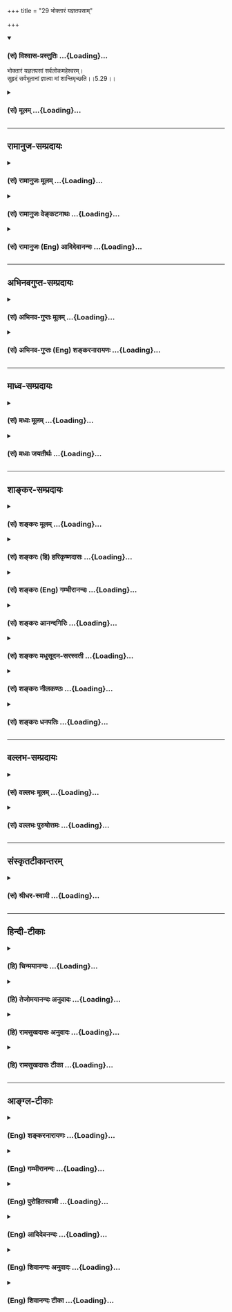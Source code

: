 +++
title = "29 भोक्तारं यज्ञतपसाम्"

+++
<div class="js_include" newlevelforh1="3" title="(सं) विश्वास-प्रस्तुतिः" unfilled url="/purANam/mahAbhAratam/06-bhIShma-parva/02-bhagavad-gItA-parva/saMskRtam/vishvAsa-prastutiH/05_karma-saMnyAsa-yogaH/29_bhoktAraM_yajnata.md">
<details open><summary><h3>(सं) विश्वास-प्रस्तुतिः ...{Loading}...</h3></summary>

भोक्तारं यज्ञतपसां सर्वलोकमहेश्वरम्।  
सुहृदं सर्वभूतानां ज्ञात्वा मां शान्तिमृच्छति।।5.29।।
</details>
</div>
<div class="js_include collapsed" newlevelforh1="3" title="(सं) मूलम्" unfilled url="/purANam/mahAbhAratam/06-bhIShma-parva/02-bhagavad-gItA-parva/saMskRtam/mUlam/05_karma-saMnyAsa-yogaH/29_bhoktAraM_yajnata.md">
<details><summary><h3>(सं) मूलम् ...{Loading}...</h3></summary>

भोक्तारं यज्ञतपसां सर्वलोकमहेश्वरम्।  
सुहृदं सर्वभूतानां ज्ञात्वा मां शान्तिमृच्छति।।5.29।।
</details>
</div>


_________________
## रामानुज-सम्प्रदायः
<div class="js_include collapsed" newlevelforh1="3" title="(सं) रामानुजः मूलम्" unfilled url="/purANam/mahAbhAratam/06-bhIShma-parva/02-bhagavad-gItA-parva/saMskRtam/rAmAnujaH/mUlam/05_karma-saMnyAsa-yogaH/29_bhoktAraM_yajnata.md">
<details><summary><h3>(सं) रामानुजः मूलम् ...{Loading}...</h3></summary>

।।5.29।।**यज्ञतपसां भोक्तारं सर्वलोकमहेश्वरं सर्वभूतानां सुहृदं मां
ज्ञात्वा शान्तिम् ऋच्छति** कर्मयोगकरण एव सुखम् ऋच्छति।  
  
सर्वलोकमहेश्वरं सर्वेषां लोकेश्वराणाम् अपि ईश्वरन्तमीश्वराणां परमं
महेश्वरम् (श्वेता0 उ₀ 6।7) इति हि श्रूयते। मां सर्वलोकमहेश्वरं
सर्वसुहृदं ज्ञात्वा मदाराधनरूपः कर्मयोग इति सुखेन तत्र प्रवर्तते
इत्यर्थः सुहृदाम्आराधनाय सर्वे प्रवर्तन्ते।

</details>
</div>
<div class="js_include collapsed" newlevelforh1="3" title="(सं) रामानुजः वेङ्कटनाथः" unfilled url="/purANam/mahAbhAratam/06-bhIShma-parva/02-bhagavad-gItA-parva/saMskRtam/rAmAnujaH/venkaTanAthaH/05_karma-saMnyAsa-yogaH/29_bhoktAraM_yajnata.md">
<details><summary><h3>(सं) रामानुजः वेङ्कटनाथः ...{Loading}...</h3></summary>

  
  
।।5.29।। अध्यायारम्भेसन्न्यासं कर्मणां कृष्ण 5।1 इत्यादिना वैषम्ये पृष्टे
ज्ञानयोगस्य दुष्करत्वादिकं कर्मयोगस्य सौकर्यं शैघ्र्यं चोक्तम् ततश्च
सेतिकर्तव्यताकसशिरस्ककर्मयोगो विशदीकृतः अथात्रोपसंहारेऽपि
प्राक्प्रश्नोत्तरतया प्रक्रान्तसौकर्यादिकमेव प्रकारान्तरेण स्थिरीक्रियत
इत्यभिप्रायेणाह उक्तस्येति। अत्र कर्मयोगशब्देनदैवमेव 4।25
इत्याद्युक्तप्रातिस्विकप्रधानांशो
गृहीतः। नित्यनैमित्तिककर्मेतिकर्तव्यताकस्येत्यनेन सर्वकर्मयोगभेदनिष्ठानां
ज्ञानयोगभक्तियोगनिष्ठानां चावर्जनीयः साधारणांशः। सुशकत्वमनिर्वेदेन
प्रवृत्तिविषयत्वम्। शान्तिशब्दोऽत्र न भगवत्प्राप्तिरूपमोक्षपरः
जीवोपासनप्रकरणत्वात् नापि कर्मयोगसाध्यफलपरः ततोऽप्युपयुक्तस्य
प्रसिद्धिस्वारस्यानुरोधिनः कर्माङ्गोपशमस्य वक्तुमुचितत्वात्ज्ञात्वा
इत्यत्रअनुष्ठाय इत्यध्याहारसापेक्षत्वप्रसङ्गात् अतःसुखं
बन्धात्प्रमुच्यते 5।3 इत्यादिनोक्तं मनःक्लेशशान्त्यादिरूपं सुखमत्र
शान्तिशब्देन विवक्षितमित्यभिप्रायेणाह कर्मयोगकरणक्षण एव सुखमृच्छतीति।
भगवत्समानाधिकरणतया सर्वलोकप्रतिसम्बन्धिकतया च महेश्वरशब्दस्यात्र न
रूढिविशेषेण प्रवृत्तिरित्याह सर्वेषां लोकेश्वराणामपीति। सर्वेषां लोकानां
महान्तमीश्वरमित्येव तु समासार्थः। तत्र प्रमाणमाह तमीश्वराणामिति।
श्रुतावपि महेश्वरशब्दः सप्रतिसम्बन्धिकत्वात्परमत्वविशेषणाच्च न रूढः
तद्वदत्रापि। सर्वशब्दासङ्कोचान्महत्त्वविशेषणावाच्च
रुद्रादिलोकेश्वरान्तरव्यवच्छेद उक्तः। सर्वेश्वरेश्वरः कृष्णः वि.ध.74।44
इति हि स्मर्यते। कर्मयोगस्य दुःखरूपस्य अनुष्ठानदशायामेव कथं सुखं इति
शङ्कां विशेषणत्रयेण व्युदस्यतिमामित्यादिना।
महोदारसार्वभौमप्रियसखसेवायामिव कर्मयोगे सुखबुद्ध्यैव प्रवर्तत इति
भावः। मदाराधनरूपः कर्मयोग इत्यनेनभोक्तारं यज्ञतपसाम् इत्यस्यार्थो विवृतः।
यज्ञास्तपांसि च कर्मयोगवर्गोपलक्षणमिति भावः। सौहार्दस्य
प्रयोजनान्तरनिरपेक्षसमाराधनहेतुत्वे लोकदृष्टान्तमाहसुहृद इति। सर्व इति न
केवलं शास्त्रनिष्ठाः किन्तु पामरास्तिर्यञ्चोऽपि केचित् स्वेषु
सौहार्दवन्तं पुरुषमिङ्गिताकारैरुपलक्ष्य
तावन्मात्रेणसम्प्रीतास्तदनुवर्तनमतिप्रयत्नेन कुर्वन्तीत्यर्थः।
पुरुषान्तरवदैश्वर्यमदगर्वमूलदौर्मुख्यादिवर्जनं चास्य सुहृत्त्वेन लभ्यते।

</details>
</div>
<div class="js_include collapsed" newlevelforh1="3" title="(सं) रामानुजः (Eng) आदिदेवानन्दः" unfilled url="/purANam/mahAbhAratam/06-bhIShma-parva/02-bhagavad-gItA-parva/saMskRtam/rAmAnujaH/english/AdidevAnandaH/05_karma-saMnyAsa-yogaH/29_bhoktAraM_yajnata.md">
<details><summary><h3>(सं) रामानुजः (Eng) आदिदेवानन्दः ...{Loading}...</h3></summary>

5.29 Knowing Me as the enjoyer of all sacrifices and austerities, as the
Supreme Lord of all the worlds, and as the Friend of every being, he
attains peace, i.e., wins happiness even while performing Karma Yoga.
'Him who is the Supreme Lord of all worlds' means 'Him who is the Lord
of all the lords of the worlds.' For the Sruti says: 'Him who is the
supreme mighty Lord of lords' (Sve. U., 6.7). The meaning is that
knowing Me as the Supreme Lord of all the worlds and the 'friend' of all
and considering Karma Yoga to be My worship, he becomes gladly engaged
in it. All beings endeavour to please a 'friend'.

</details>
</div>


_________________
## अभिनवगुप्त-सम्प्रदायः
<div class="js_include collapsed" newlevelforh1="3" title="(सं) अभिनव-गुप्तः मूलम्" unfilled url="/purANam/mahAbhAratam/06-bhIShma-parva/02-bhagavad-gItA-parva/saMskRtam/abhinava-guptaH/mUlam/05_karma-saMnyAsa-yogaH/29_bhoktAraM_yajnata.md">
<details><summary><h3>(सं) अभिनव-गुप्तः मूलम् ...{Loading}...</h3></summary>

।।5.29।। भोक्तारमिति। यज्ञफलेषु भोक्ता त्यक्तफलत्वात् +++(NK ( n)+++
भोक्तात्यन्तफलत्वात्)। एवं तपस्सु। ईदृशं भगवत्तत्त्वं विदन्
यथातथावस्थितोऽपि मुच्यते +++(S यथा तथा विमुच्यते)+++ इति।  
  

</details>
</div>
<div class="js_include collapsed" newlevelforh1="3" title="(सं) अभिनव-गुप्तः (Eng) शङ्करनारायणः" unfilled url="/purANam/mahAbhAratam/06-bhIShma-parva/02-bhagavad-gItA-parva/saMskRtam/abhinava-guptaH/english/shankaranArAyaNaH/05_karma-saMnyAsa-yogaH/29_bhoktAraM_yajnata.md">
<details><summary><h3>(सं) अभिनव-गुप्तः (Eng) शङ्करनारायणः ...{Loading}...</h3></summary>

5.29 Bhokatram etc. \[The Lord is deemed to be\] the enjoyer in the
caste of their fruit of the sacrifices. For, it is in favour of Him that
the fruit is renounced. the same is with regard to the austerities. By
knowing the nautre of the Lord as such, a man of Yoga is released,
whatever way he may remain in.

</details>
</div>


_________________
## माध्व-सम्प्रदायः
<div class="js_include collapsed" newlevelforh1="3" title="(सं) मध्वः मूलम्" unfilled url="/purANam/mahAbhAratam/06-bhIShma-parva/02-bhagavad-gItA-parva/saMskRtam/madhvaH/mUlam/05_karma-saMnyAsa-yogaH/29_bhoktAraM_yajnata.md">
<details><summary><h3>(सं) मध्वः मूलम् ...{Loading}...</h3></summary>

।।5.29।। ध्येयमाह भोक्तारमिति।

</details>
</div>
<div class="js_include collapsed" newlevelforh1="3" title="(सं) मध्वः जयतीर्थः" unfilled url="/purANam/mahAbhAratam/06-bhIShma-parva/02-bhagavad-gItA-parva/saMskRtam/madhvaH/jayatIrthaH/05_karma-saMnyAsa-yogaH/29_bhoktAraM_yajnata.md">
<details><summary><h3>(सं) मध्वः जयतीर्थः ...{Loading}...</h3></summary>

।।5.29।। भगवज्ज्ञानस्य शान्तिसाधनत्वं पुनः किमर्थमुच्यते इत्यत आह
**ध्येयमि**ति। ततश्च ज्ञात्वेत्यस्य ध्यात्वेत्यर्थः।
शान्तिसाधनज्ञानत्वमपि भोक्तृत्वादिवत् ध्येयविशेषणमेवेति भावः।

</details>
</div>


_________________
## शाङ्कर-सम्प्रदायः
<div class="js_include collapsed" newlevelforh1="3" title="(सं) शङ्करः मूलम्" unfilled url="/purANam/mahAbhAratam/06-bhIShma-parva/02-bhagavad-gItA-parva/saMskRtam/shankaraH/mUlam/05_karma-saMnyAsa-yogaH/29_bhoktAraM_yajnata.md">
<details><summary><h3>(सं) शङ्करः मूलम् ...{Loading}...</h3></summary>

  
  
।।5.29।। एवं समाहितचित्तेन किं विज्ञेयम् इति उच्यते **भोक्तारं**
यज्ञतपसां यज्ञानां तपसां च कर्तृरूपेण देवतारूपेण च **सर्वलोकमहेश्वरं**
सर्वेषां लोकानां महान्तम् ईश्वरं **सुहृदं** **सर्वभूतानां**
सर्वप्राणिनां प्रत्युपकारनिरपेक्षतया उपकारिणं सर्वभूतानां हृदयेशयं
सर्वकर्मफलाध्यक्षं सर्वप्रत्ययसाक्षिणं मां नारायणं **ज्ञात्वा शान्तिं**
सर्वसंसारोपरतिम् **ऋच्छति** प्राप्नोति।। इति
श्रीमत्परमहंसपरिव्राजकाचार्यस्य
श्रीगोविन्दभगवत्पूज्यपादशिष्यस्यश्रीमच्छंकरभगवतः कृतौ
श्रीमद्भगवद्गीताभाष्ये  
  
पञ्चमोऽध्यायः।।  
  

</details>
</div>
<div class="js_include collapsed" newlevelforh1="3" title="(सं) शङ्करः (हि) हरिकृष्णदासः" unfilled url="/purANam/mahAbhAratam/06-bhIShma-parva/02-bhagavad-gItA-parva/saMskRtam/shankaraH/hindI/harikRShNadAsaH/05_karma-saMnyAsa-yogaH/29_bhoktAraM_yajnata.md">
<details><summary><h3>(सं) शङ्करः (हि) हरिकृष्णदासः ...{Loading}...</h3></summary>

।।5.29।। इस प्रकार समाहितचित्त हुए पुरुषद्वारा जाननेयोग्य क्या है इसपर
कहते हैं ( मनुष्य ) मुझ नारायणको कर्तारूपसे और देवरूपसे समस्त यज्ञों और
तपोंका भोक्ता सर्वलोकमहेश्वर अर्थात् सब लोकोंका महान् ईश्वर समस्त
प्राणियोंका सुहृद् प्रत्युपकार न चाहकर उनका उपकार करनेवाला सब भूतोंके
हृदयमें स्थित सब कर्मोंके फलोंका स्वामी और सब संकल्पोंका साक्षी जानकर
शान्तिको अर्थात् सब संसारसे उपरामताको प्राप्त हो जाता है।  
  

</details>
</div>
<div class="js_include collapsed" newlevelforh1="3" title="(सं) शङ्करः (Eng) गम्भीरानन्दः" unfilled url="/purANam/mahAbhAratam/06-bhIShma-parva/02-bhagavad-gItA-parva/saMskRtam/shankaraH/english/gambhIrAnandaH/05_karma-saMnyAsa-yogaH/29_bhoktAraM_yajnata.md">
<details><summary><h3>(सं) शङ्करः (Eng) गम्भीरानन्दः ...{Loading}...</h3></summary>

5.29 Rcchati, one attains; santim, Peace, complete cessation of
transmigration; jnatva, by knowing; mam, Me who am Narayana; who, as the
sarva-loka-mahesvaram, great Lord of all the worlds; am the bhoktaram,
enjoyer (of the fruits); yajna-tapasam, of sacrifices and austerities,
as the performer and the Deity of the sacrifices and austerities
(respectively); (and) who am the suhrdam, friend; sarva-bhutanam, of all
creatures-who am the Benefactor of all without consideration of return,
who exist in the heart of all beings, who am the dispenser of the
results of all works, who am the Witness of all perceptions.

</details>
</div>
<div class="js_include collapsed" newlevelforh1="3" title="(सं) शङ्करः आनन्दगिरिः" unfilled url="/purANam/mahAbhAratam/06-bhIShma-parva/02-bhagavad-gItA-parva/saMskRtam/shankaraH/AnandagiriH/05_karma-saMnyAsa-yogaH/29_bhoktAraM_yajnata.md">
<details><summary><h3>(सं) शङ्करः आनन्दगिरिः ...{Loading}...</h3></summary>

।।5.29।। अधिकारिणो यथोक्तस्य कर्तव्याभावे ज्ञातव्यमपि नास्तीत्याशङ्क्य
परिहरति **एवमित्यादिना।** प्रसिद्धं भोक्तारं व्यवच्छिनत्ति
**सर्वलोकेति।** ततो ह्यस्य बन्धविपर्ययाविति न्यायेन सर्वफलदातृत्वं
दर्शयति **सुहृदमिति।** उक्तेश्वरज्ञाने फलं कथयति **ज्ञात्वेति।** यज्ञेषु
तपःसु च द्विधा भोक्तृत्वं व्यनक्ति **कर्तृरूपेणेति।**
हिरण्यगर्भादिव्यवच्छेदार्थं विशिनष्टि **महान्तमिति।** स्वपरिकरोपकारिणं
राजानं व्यावर्तयति **प्रत्युपकारेति।** ईश्वरस्य ताटस्थ्यं व्युदस्यति
**सर्वभूतानामिति।** तर्हि तत्र तत्र व्यवस्थितकर्मतत्फलसंसर्गित्वं
स्यादित्याशङ्क्याह **सर्वकर्मेति।** नच तस्य बुद्धितद्वृत्तिसंबन्धोऽपि
वस्तुतोऽस्तीत्याह **सर्वप्रत्ययेति।** यथोक्तेश्वरपरिज्ञानफलमभिदधाति
**मां नारायणमिति।** तदेवं कर्मयोगस्यामुख्यसंन्यासापेक्षया प्रशस्तत्वेऽपि
ततो मुख्यसंन्यासस्याधिक्यात्तद्वतो बुद्धिशुद्ध्यादियुक्तस्य
कामक्रोधोद्भवं वेगमिहैव सोढुं शक्तस्य शमदमादिमतो योगाधिकृतस्य
त्वंपदार्थाभिज्ञस्य परमात्मानं प्रत्यक्त्वेन जानतो मुक्तिरिति
सिद्धम्। इत्यानन्दगिरिकृतटीकायां पञ्चमोऽध्यायः।।5।।  
  

</details>
</div>
<div class="js_include collapsed" newlevelforh1="3" title="(सं) शङ्करः मधुसूदन-सरस्वती" unfilled url="/purANam/mahAbhAratam/06-bhIShma-parva/02-bhagavad-gItA-parva/saMskRtam/shankaraH/madhusUdana-sarasvatI/05_karma-saMnyAsa-yogaH/29_bhoktAraM_yajnata.md">
<details><summary><h3>(सं) शङ्करः मधुसूदन-सरस्वती ...{Loading}...</h3></summary>

।।5.29।। एंव योगयुक्तः किं ज्ञात्वा मुच्यत इति तदाह सर्वेषां यज्ञानां
तपसां च कर्तृरूपेण देवतारूपेण च भोक्तारं भोगकर्तारं पालकमिति वा। भुज
पालनाभ्यवहारयोः इति धातुः। सर्वेषां लोकानां महान्तमीश्वरं
हिरण्यगर्भादीनामपि नियन्तारं सर्वेषां प्राणिनां सुहृदं
प्रत्युपकारनिरपेक्षतयोपकारिणं सर्वान्तर्यामिणं सर्वभासकं
परिपूर्णसच्चिदानन्दैकरसं परमार्थसत्यं सर्वात्मानं नारायणं मां ज्ञात्वा
आत्मत्वेन साक्षात्कृत्य शान्तिं सर्वसंसारोपरतिं मुक्तिमृच्छति
प्राप्नोतीत्यर्थः। त्वां पश्यन्नपि कथं नाहं मुक्त इत्याशङ्कानिराकरणाय
विशेषणानि। उक्तरूपेणैव मम ज्ञानं मुक्तिकारणमिति भावः।

</details>
</div>
<div class="js_include collapsed" newlevelforh1="3" title="(सं) शङ्करः नीलकण्ठः" unfilled url="/purANam/mahAbhAratam/06-bhIShma-parva/02-bhagavad-gItA-parva/saMskRtam/shankaraH/nIlakaNThaH/05_karma-saMnyAsa-yogaH/29_bhoktAraM_yajnata.md">
<details><summary><h3>(सं) शङ्करः नीलकण्ठः ...{Loading}...</h3></summary>

।।5.29।। एवं समाहितचित्तेन किं विज्ञेयमित्युच्यते **भोक्तारमिति।**
सोपाधिकेन रूपेण यज्ञानां तपसां च कर्तृरूपेण देवतारूपेण च भोक्तारम्। तथा
सर्वेषां भूतानां हिरण्यगर्भादीनामपि महान्तं
व्यापकमीश्वरमीशितारमन्तर्यामिणम्। सुहृदं सर्वभूतानां प्राणिनां
प्रत्युपकारनिरपेक्षतयोपकारिणं सर्वप्रत्ययसाक्षिणं नारायणं मां
प्रत्यगभेदेन ज्ञात्वा साक्षात्कृत्य तद्भावं प्राप्य शान्तिमनुपाध्यवस्थां
निरुपाख्यां कैवल्यसंज्ञां ऋच्छति प्राप्नोति। एवं च
सोपाधिब्रह्मभावप्राप्तिपूर्वकैव निरुपाधिप्राप्तिरिति गम्यते। यथोक्तं
वार्तिकसारेसोपाधिर्निरुपाधिश्च द्वेधा ब्रह्मविदुच्यते। सोपाधिकः
स्यात्सर्वात्मा निरुपाख्योऽनुपाधिकः। जक्षन्क्रीडन्रतिं प्राप्त इति
सोपाधिकस्य तु। छान्दोग्ये सर्वकामाप्तिः सार्वात्म्यात्स्पष्टमीरिता।
अहमन्नं तथान्नादः श्लोककार्यप्यहो अहम्। इति तत्त्वविदः सामगाने
सर्वात्मता श्रुता। अत्रापि चक्रदृष्टान्तात्सोपाधिस्तत्त्वविच्छ्रुतः।
अपूर्वानपराद्युक्त्या श्रोष्यते निरुपाधिकः। इति।

</details>
</div>
<div class="js_include collapsed" newlevelforh1="3" title="(सं) शङ्करः धनपतिः" unfilled url="/purANam/mahAbhAratam/06-bhIShma-parva/02-bhagavad-gItA-parva/saMskRtam/shankaraH/dhanapatiH/05_karma-saMnyAsa-yogaH/29_bhoktAraM_yajnata.md">
<details><summary><h3>(सं) शङ्करः धनपतिः ...{Loading}...</h3></summary>

।।5.29।। एवं द्वाभ्यां ध्यानयोगं सूत्रयित्वाऽन्ते मुक्त एव स इत्युक्तं
तत्किं साक्षाज्ज्ञानं विनैव मोक्षसाधनमुत ज्ञानद्वारेणेति
संशयनिवृत्तयेतमेव विदित्वाति मृत्युमेति नान्यः पन्था
विद्यतेऽयनायज्ञानदेव तु कैवल्यंऋते ज्ञानान्न मोक्षः
इत्यादिश्रुत्यनुरोधेन द्वितीयपक्षं सिद्धान्तयति। तृतीयेन भोक्तारं
यज्ञानां तपसां च कर्तृरुपेण देवतारुपेण च सर्वेषां
ब्रह्मादिस्थावरपर्यन्तानां महान्तरमीश्वरं सर्वभूतानां सुहृदं
सर्वप्राणिनां प्रत्युपकार निरपेक्षतया उपकारिणं सर्वभूतानां हृदयस्थं मां
नारायणमात्मत्वेन ज्ञात्वा शान्तिं सर्वसंसारोपरतिं मोक्षाख्यामृच्छति
प्राप्नोति। यत्तु चतुर्विशतिश्लोकव्याख्यानानन्तरं एवं मुक्त उक्तः।
मुमुक्षवस्त्रिविधाः श्रवणमनननिदिध्यासनरताः तेषु श्रवणनिरतो
द्वितीयश्लोकेनोच्यते लभन्त इति अथ मनननिरतस्तृतीयश्लोकेनोच्यते कामेति
अवशिष्टश्लोकद्वयेन निदिध्यासननिरत उच्यते स्पर्शानितीति वर्णयन्ति
तच्चिन्त्यम्। लभन्ते ब्रह्म निर्वाणमिति मोक्षलाभस्य
श्रवणमात्रेणानुपपत्तेः द्वारकल्पनाया गौणत्वकल्पनस्य च
सतिसंभवेऽन्याय्यत्वात्। विदितात्मनामित्यस्य षष्ठाध्यायसूत्रस्थानीयस्य
प्राणेत्यादिना स्पष्टतया प्रतीयमानस्य ध्यानयोगस्य च
बाधकप्रसङ्गादितिदिक्। तदनेन पञ्चमाध्यायेनाशुद्धचित्तेन
कृताज्ज्ञानिष्ठारहितात्संन्यासात्कर्मयोगस्य चित्तशुद्य्धादिसंपादकस्य
श्रैष्ठ्यमुक्त्वा शुद्धचित्तस्य संन्यासिनाः शमदमादिसंपन्नस्य
कामाद्युद्भवं वेगमिहैव सोढुं शक्तस्य योगाधिकृतस्य त्वंपदार्थाभिज्ञस्य
परमात्मानं प्रत्यक्त्वेन जानतो मुक्तिरित्युक्तम्। इति
श्रीपरमहंसपरिव्राजकाचार्यश्रीबालस्वामिश्रीपादशिष्यदत्तवंशावतंसरामकुमारसूनुधनपतिविदुषा
विरचितायां श्रीगीताभाष्योत्कर्षदीपिकायां पञ्चमोऽध्यायः।।5।।

</details>
</div>


_________________
## वल्लभ-सम्प्रदायः
<div class="js_include collapsed" newlevelforh1="3" title="(सं) वल्लभः मूलम्" unfilled url="/purANam/mahAbhAratam/06-bhIShma-parva/02-bhagavad-gItA-parva/saMskRtam/vallabhaH/mUlam/05_karma-saMnyAsa-yogaH/29_bhoktAraM_yajnata.md">
<details><summary><h3>(सं) वल्लभः मूलम् ...{Loading}...</h3></summary>

।।5.29।। ननु एवमिन्द्रियादिसंयममात्रेण कथं मुक्तः त्यात् इत्याशङ्क्य न
तावन्मात्रेण किन्तु भगवन्माहात्म्यज्ञानद्वारेणेत्याह भोक्तारमिति।
यज्ञतपसां भोक्तृत्वेन ज्ञातः कर्मकाण्डतात्पर्यभूतः सर्वलोकमहेश्वर
इत्युपासनातात्पर्यभूतः सर्वभूतानामात्मा चेति ज्ञानकाण्डतात्पर्यभूत इति
मां ज्ञात्वा शान्तिमुक्तां श्रोतव्यश्रुतविषयां कर्मफलान्निर्वेदरूपां
प्राप्नोति। विकल्पकल्पनां त्यक्त्वा येनैवं साङ्ख्ययोगयोः। एकोऽर्थ उक्तः
पार्थाय तं सर्वज्ञं हरिं नुमः।

</details>
</div>
<div class="js_include collapsed" newlevelforh1="3" title="(सं) वल्लभः पुरुषोत्तमः" unfilled url="/purANam/mahAbhAratam/06-bhIShma-parva/02-bhagavad-gItA-parva/saMskRtam/vallabhaH/puruShottamaH/05_karma-saMnyAsa-yogaH/29_bhoktAraM_yajnata.md">
<details><summary><h3>(सं) वल्लभः पुरुषोत्तमः ...{Loading}...</h3></summary>

  
  
।।5.29।। ननु कथमेतावन्मात्रेण स्पर्शादिमोक्षः स्यात् इत्याशङ्क्याह
भोक्तारमिति। यज्ञतपसां पुण्योपार्जिततापानां भोक्तारं तापोद्भूतरसभोक्तारं
सर्वलोकमहेश्वरं स्वक्रीडार्थं जगत्कर्तारं सर्वभूतानां सुहृदं
भक्तिमुक्तिस्वरूपरसादिदानेन। एतादृशं मां ज्ञात्वा लौकिकाच्छान्तिमृच्छतिं
प्राप्नोति।  
  
सन्न्यासरूपकथनान्मनोवैकल्पिकं भ्रमम्। नाशयामास
कौन्तेयप्रश्नव्याजान्नतोऽस्मि तम्।।5।।

</details>
</div>


_________________
## संस्कृतटीकान्तरम्
<div class="js_include collapsed" newlevelforh1="3" title="(सं) श्रीधर-स्वामी" unfilled url="/purANam/mahAbhAratam/06-bhIShma-parva/02-bhagavad-gItA-parva/saMskRtam/shrIdhara-svAmI/05_karma-saMnyAsa-yogaH/29_bhoktAraM_yajnata.md">
<details><summary><h3>(सं) श्रीधर-स्वामी ...{Loading}...</h3></summary>

।।5.29।। नन्वेवमिन्द्रियादिसंयममात्रेण कथं मुक्तिः स्यान्न तावन्मात्रेण
किंतु ज्ञानद्वारेणेत्याह **भोक्तारमिति।** यज्ञानां तपसां च मद्भक्तैः
समर्पितानां यदृच्छया भोक्तारं पालकमिति वा सर्वेषां लोकानां महान्तमीश्वरं
सर्वेषां भूतानां सुहृदं निरपेक्षोपकारिणमन्तर्यामिणं मां ज्ञात्वा
मत्प्रसादेन शान्तिं मोक्षमृच्छति प्राप्नोति।

</details>
</div>


_________________
## हिन्दी-टीकाः
<div class="js_include collapsed" newlevelforh1="3" title="(हि) चिन्मयानन्दः" unfilled url="/purANam/mahAbhAratam/06-bhIShma-parva/02-bhagavad-gItA-parva/hindI/chinmayAnandaH/05_karma-saMnyAsa-yogaH/29_bhoktAraM_yajnata.md">
<details><summary><h3>(हि) चिन्मयानन्दः ...{Loading}...</h3></summary>

।।5.29।। हमको सदैव इस बात का ध्यान रखना चाहिए कि भगवान् श्रीकृष्ण जब कभी
स्वयं के लिए मैं शब्द का प्रयोग करते हैं तब उनका अभिप्राय भूतमात्र के
हृदय में वास करने वाली आत्मा से होता है और न कि देवकी पुत्र शरीरधारी
श्रीकृष्ण से। अहंकार का मूलस्वरूप शुद्ध चैतन्य स्वरूप आत्मा है जो देहादि
उपाधियों के साथ तादात्म्य के कारण कर्ता और भोक्ता के रूप में प्रतीत होता
है। यज्ञ शब्द का अर्थ पहले भी बताया जा चुका है। गीता के अनुसार किसी भी
कार्यक्षेत्र में निस्वार्थ भाव से विश्व कल्याण के लिए अर्पित किया गया
कर्म यज्ञ कहलाता है। जिन शक्तियों का हम व्यर्थ में अपव्यय करते हैं उनका
आत्मसंयम के द्वारा संचय करना तप है। फिर इस तप का उपयोग आत्म प्राप्ति के
लिए किया जाना चाहिए। यह आत्मा वास्तव में सब देवों का देवमहेश्वर है। ज्ञान
और कर्म के सम्पूर्ण व्यापारों के नियन्ता के अर्थ में यहाँ ईश्वर शब्द का
प्रयोग किया गया है। शास्त्रों के अनुसार प्रत्येक कर्मेन्द्रिय तथा
ज्ञानेन्द्रिय का एकएक अधिष्ठाता देवता है। नेत्र से रूपवर्ण श्रोत्र से
शब्द और इसी प्रकार अन्य इन्द्रियों के द्वारा भिन्नभिन्न विषयों का ज्ञान
होता है। इन दस इन्द्रियों का शासक और नियन्ता हैचैतन्य आत्मा। अत
श्रीकृष्ण यहाँ आत्मा को महेश्वर विशेषण देते हैं। इस श्लोक में हमारा अनुभव
यह है कि किसी बड़े पद के शासकीय अधिकारी के पास पहुँचने में अत्यन्त
कठिनाई का सामना करना पड़ता है और उसमें भी राजनीति सत्ता के सर्वोच्च पद
पर आसीन व्यक्ति की ओर तो सामान्य जन भयमिश्रित आदर के साथ देखते हैं।
सामान्य मनुष्य में तो उसके समीप जाने का साहस ही नहीं होता। परन्तु
सर्वलोक महेश्वर आत्मा के साथ यह बात नहीं है। भगवान् कहते हैं आत्मा सर्व
प्राणियों का सुहृद (मित्र) है। मुझे (इस प्रकार) जानकर वह पुरुष शान्ति को
प्राप्त होता है। यहाँ जानकर शब्द का अर्थ यह नहीं कि जैसे हम किसी फूल या
फल को विषय रूप में उससे भिन्न रहकर जानते हैं वैसे ही श्रीकृष्ण को जानना
है। ज्ञात्वा शब्द से तात्पर्य है श्रीकृष्ण को आत्मरूप से अनुभव करना।
यज्ञ और तपों के भोक्ता महेश्वर और सुहृद भगवान् श्रीकृष्ण को आत्मरूप से
साक्षात् अनुभव करके साधक परम शान्ति को प्राप्त होता है। Conclusionँ़
तत्सदिति श्रीमद्भगवद्गीतासूपनिषस्तु ब्रह्मविद्यायां योगशास्त्रे  
  
श्रीकृष्णार्जुनसंवादे कर्मसंन्यासयोगो नाम पंचमोऽध्याय।।  
  

</details>
</div>
<div class="js_include collapsed" newlevelforh1="3" title="(हि) तेजोमयानन्दः अनुवादः" unfilled url="/purANam/mahAbhAratam/06-bhIShma-parva/02-bhagavad-gItA-parva/hindI/tejomayAnandaH/anuvAdaH/05_karma-saMnyAsa-yogaH/29_bhoktAraM_yajnata.md">
<details><summary><h3>(हि) तेजोमयानन्दः अनुवादः ...{Loading}...</h3></summary>

।।5.29।। (साधक भक्त) मुझे यज्ञ और तपों का भोक्ता और सम्पूर्ण लोकों का
महान् ईश्वर तथा भूतमात्र का सुहृद् (मित्र) जानकर शान्ति को प्राप्त होता
है।।

</details>
</div>
<div class="js_include collapsed" newlevelforh1="3" title="(हि) रामसुखदासः अनुवादः" unfilled url="/purANam/mahAbhAratam/06-bhIShma-parva/02-bhagavad-gItA-parva/hindI/rAmasukhadAsaH/anuvAdaH/05_karma-saMnyAsa-yogaH/29_bhoktAraM_yajnata.md">
<details><summary><h3>(हि) रामसुखदासः अनुवादः ...{Loading}...</h3></summary>

।।5.29।। भक्त मुझे सब यज्ञों और तपोंका भोक्ता, सम्पूर्ण लोकोंका महान्
ईश्वर तथा सम्पूर्ण प्राणियोंका सुहृद् (स्वार्थरहित दयालु और प्रेमी)
जानकर शान्तिको प्राप्त हो जाता है।

</details>
</div>
<div class="js_include collapsed" newlevelforh1="3" title="(हि) रामसुखदासः टीका" unfilled url="/purANam/mahAbhAratam/06-bhIShma-parva/02-bhagavad-gItA-parva/hindI/rAmasukhadAsaH/TIkA/05_karma-saMnyAsa-yogaH/29_bhoktAraM_yajnata.md">
<details><summary><h3>(हि) रामसुखदासः टीका ...{Loading}...</h3></summary>

।।5.29।।***व्याख्या--*'भोक्तारं यज्ञतपसाम्'--**जब मनुष्य कोई शुभ कर्म
करता है, तब वह जिनसे शुभ कर्म करता है, उन शरीर, इन्द्रियाँ, मन, बुद्धि,
पदार्थ आदिको अपना मानता है और जिसके लिये शुभ कर्म करता है, उसे उस कर्मका
भोक्ता मानता है; जैसे--किसी देवताकी पूजा की तो उस देवताको पूजारूप कर्मका
भोक्ता मानता है; किसीकी सेवा की तो उसे सेवारूप कर्मका भोक्ता मानता है;
किसी भूखे व्यक्तिको अन्न दिया तो उसे अन्नका भोक्ता मानता है, आदि। इस
मान्यताको दूर करनेके लिये भगवान् उपर्युक्त पदोंमें कहते हैं कि वास्तवमें
सम्पूर्ण शुभ कर्मोंका भोक्ता मैं ही हूँ। कारण कि प्राणिमात्रके हृदयमें
भगवान् ही विद्यमान हैं **(टिप्पणी प₀ 321)**। इसलिये किसीका पूजन करना,
किसीको अन्न-जल देना, किसीको मार्ग बताना आदि जितने भी शुभ कर्म हैं, उन
सबका भोक्ता भगवान्को ही मानना चाहिये। लक्ष्य भगवान्पर ही रहना चाहिये
प्राणीपर नहीं। नवें अध्यायके चौबीसवें श्लोकमें भी भगवान्ने अपनेको
सम्पूर्ण यज्ञोंका भोक्ता बताया है--**'अहं हि सर्वयज्ञानां भोक्ता। '**

</details>
</div>


_________________
## आङ्ग्ल-टीकाः
<div class="js_include collapsed" newlevelforh1="3" title="(Eng) शङ्करनारायणः" unfilled url="/purANam/mahAbhAratam/06-bhIShma-parva/02-bhagavad-gItA-parva/english/shankaranArAyaNaH/05_karma-saMnyAsa-yogaH/29_bhoktAraM_yajnata.md">
<details><summary><h3>(Eng) शङ्करनारायणः ...{Loading}...</h3></summary>

5.29. There is no such translation for this sloka.

</details>
</div>
<div class="js_include collapsed" newlevelforh1="3" title="(Eng) गम्भीरानन्दः" unfilled url="/purANam/mahAbhAratam/06-bhIShma-parva/02-bhagavad-gItA-parva/english/gambhIrAnandaH/05_karma-saMnyAsa-yogaH/29_bhoktAraM_yajnata.md">
<details><summary><h3>(Eng) गम्भीरानन्दः ...{Loading}...</h3></summary>

5.29 One attains Peace by knowing Me who, as the great Lord of all the
worlds, am the enjoyer of sacrifices and austerities, (and) who am the
friend of all creatures.

</details>
</div>
<div class="js_include collapsed" newlevelforh1="3" title="(Eng) पुरोहितस्वामी" unfilled url="/purANam/mahAbhAratam/06-bhIShma-parva/02-bhagavad-gItA-parva/english/purohitasvAmI/05_karma-saMnyAsa-yogaH/29_bhoktAraM_yajnata.md">
<details><summary><h3>(Eng) पुरोहितस्वामी ...{Loading}...</h3></summary>

5.29 Knowing me as Him who gladly receives all offerings of austerity
and sacrifice, as the Might Ruler of all the Worlds and the Friend of
all beings, he passes to Eternal Peace."

</details>
</div>
<div class="js_include collapsed" newlevelforh1="3" title="(Eng) आदिदेवनन्दः" unfilled url="/purANam/mahAbhAratam/06-bhIShma-parva/02-bhagavad-gItA-parva/english/AdidevanandaH/05_karma-saMnyAsa-yogaH/29_bhoktAraM_yajnata.md">
<details><summary><h3>(Eng) आदिदेवनन्दः ...{Loading}...</h3></summary>

5.29 Knowing Me as the enjoyer of all sacrifices and austerities, as the
Supreme Lord of all the worlds, as the Friend of every being, he attains
peace.

</details>
</div>
<div class="js_include collapsed" newlevelforh1="3" title="(Eng) शिवानन्दः अनुवादः" unfilled url="/purANam/mahAbhAratam/06-bhIShma-parva/02-bhagavad-gItA-parva/english/shivAnandaH/anuvAdaH/05_karma-saMnyAsa-yogaH/29_bhoktAraM_yajnata.md">
<details><summary><h3>(Eng) शिवानन्दः अनुवादः ...{Loading}...</h3></summary>

5.29 He who knows Me as the enjoyer of sacrifices and austerities, the
great Lord of all the worlds and the friend of all beings, attains to
peace.

</details>
</div>
<div class="js_include collapsed" newlevelforh1="3" title="(Eng) शिवानन्दः टीका" unfilled url="/purANam/mahAbhAratam/06-bhIShma-parva/02-bhagavad-gItA-parva/english/shivAnandaH/TIkA/05_karma-saMnyAsa-yogaH/29_bhoktAraM_yajnata.md">
<details><summary><h3>(Eng) शिवानन्दः टीका ...{Loading}...</h3></summary>

5.29 भोक्तारम् the enjoyer; यज्ञतपसाम् of sacrifices and austerities;
सर्वलोकमहेश्वरम् the great Lord of all worlds; सुहृदम् friend;
सर्वभूतानाम् of all beings; ज्ञात्वा having known; माम् Me; शान्तिम्
peace; ऋच्छति attains.Commentary I am the Lord of all sacrifices and
austerities. I am their author; goal and their God. I am the friend of
all beings; the doer of good to them without expecting any return for
it. I am the dispenser of the fruits of all actions and the silent
witness of their minds; thoughts and actions as I dwell in their hearts.
On knowing Me; they attain peace and liberation or Moksha (deliverance
from the round of birth and death and all worldly miseries and sorrows).
(Cf.V.15IX.24)Thus in the Upanishads of the glorious Bhagavad Gita; the
science of the Eternal; the scripture of Yoga; the dialogue between Sri
Krishna and Arjuna; ends the fifth discourse entitledThe Yoga of
Renunciation of Action.

</details>
</div>
